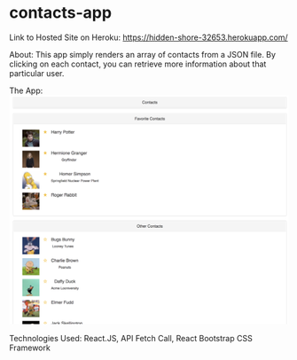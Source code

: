 # contacts-app
Link to Hosted Site on Heroku: https://hidden-shore-32653.herokuapp.com/

About: This app simply renders an array of contacts from a JSON file. By clicking on each contact, you can retrieve more information about that particular user. 

The App: ![alt "Image"](react-contacts-app/public/contacts.png)

Technologies Used: React.JS, API Fetch Call, React Bootstrap CSS Framework